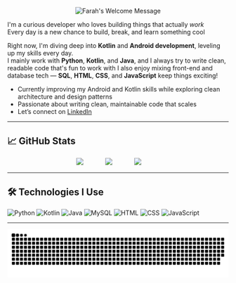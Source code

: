 <p align="center">
  <img alt="Farah's Welcome Message"
       src="https://readme-typing-svg.herokuapp.com?size=30&background=45E5FF00&center=true&vCenter=true&lines=%F0%9F%91%8B%F0%9F%8F%BC+Hey!+I'm+Farah+%F0%9F%92%AB">
</p>

I'm a curious developer who loves building things that actually *work*   
Every day is a new chance to build, break, and learn something cool 

Right now, I'm diving deep into **Kotlin** and **Android development**, leveling up my skills every day.  
I mainly work with **Python**, **Kotlin**, and **Java**, and I always try to write clean, readable code that's fun to work with 
I also enjoy mixing front-end and database tech — **SQL**, **HTML**, **CSS**, and **JavaScript** keep things exciting!

- Currently improving my Android and Kotlin skills while exploring clean architecture and design patterns  
- Passionate about writing clean, maintainable code that scales  
-  Let’s connect on [LinkedIn](https://www.linkedin.com/in/farah-tabal)
---

## 📈 GitHub Stats

<p align="center">
  <img src="https://github-readme-stats.vercel.app/api?username=Farah315&show_icons=true&theme=react&hide_border=false&include_all_commits=true&count_private=true" width="400">
      
  <img src="https://github-readme-stats.vercel.app/api/top-langs/?username=Farah315&layout=compact&theme=react&hide_border=false" width="400">
      
  <img src="https://github-readme-streak-stats.herokuapp.com/?user=Farah315&theme=react&hide_border=false&include_all_commits=true&count_private=true" width="400">      
</p>

---

## 🛠️ Technologies I Use

![Python](https://img.shields.io/badge/python-3670A0?style=flat&logo=python&logoColor=ffdd54)
![Kotlin](https://img.shields.io/badge/kotlin-%230095D5.svg?style=flat&logo=kotlin&logoColor=white)
![Java](https://img.shields.io/badge/java-%23ED8B00.svg?style=flat&logo=openjdk&logoColor=white)
![MySQL](https://img.shields.io/badge/mysql-%2300f.svg?style=flat&logo=mysql&logoColor=white)
![HTML](https://img.shields.io/badge/html5-%23E34F26.svg?style=flat&logo=html5&logoColor=white)
![CSS](https://img.shields.io/badge/css3-%231572B6.svg?style=flat&logo=css3&logoColor=white)
![JavaScript](https://img.shields.io/badge/javascript-%23F7DF1E.svg?style=flat&logo=javascript&logoColor=black)

---

![Snake animation](https://github.com/JeffersonRPM/JeffersonRPM/blob/output/github-contribution-grid-snake.svg)
